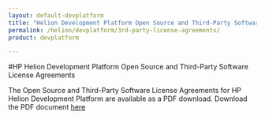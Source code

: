```yaml
---
layout: default-devplatform
title: "Helion Development Platform Open Source and Third-Party Software License Agreements"
permalink: /helion/devplatform/3rd-party-license-agreements/
product: devplatform

---
```

<!--PUBLISHED-->


#HP Helion Development Platform Open Source and Third-Party Software License Agreements


The Open Source and Third-Party Software License Agreements for HP Helion Development Platform are available as a PDF download. Download the PDF document [here](http://g867c39a921f179b9eb3ba7424144b70a.cdn.hpcloudsvc.com/source/DP_Thirdparty%20v2.pdf)

